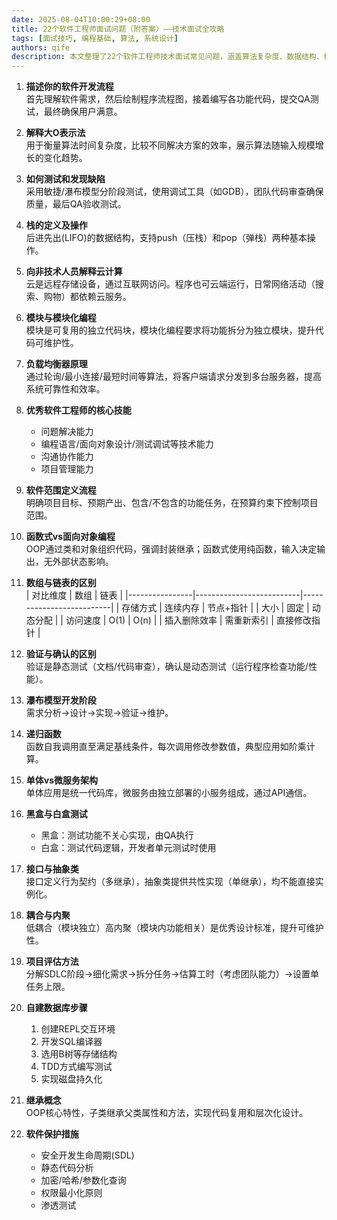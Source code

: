 ```yaml
---
date: 2025-08-04T10:00:29+08:00
title: 22个软件工程师面试问题（附答案）——技术面试全攻略
tags: [面试技巧, 编程基础, 算法, 系统设计]
authors: qife
description: 本文整理了22个软件工程师技术面试常见问题，涵盖算法复杂度、数据结构、编程范式、系统架构等核心知识点，并提供了专业参考答案，助你高效备战技术轮面试。
---
```


1. **描述你的软件开发流程**  
   首先理解软件需求，然后绘制程序流程图，接着编写各功能代码，提交QA测试，最终确保用户满意。

2. **解释大O表示法**  
   用于衡量算法时间复杂度，比较不同解决方案的效率，展示算法随输入规模增长的变化趋势。

3. **如何测试和发现缺陷**  
   采用敏捷/瀑布模型分阶段测试，使用调试工具（如GDB），团队代码审查确保质量，最后QA验收测试。

4. **栈的定义及操作**  
   后进先出(LIFO)的数据结构，支持push（压栈）和pop（弹栈）两种基本操作。

5. **向非技术人员解释云计算**  
   云是远程存储设备，通过互联网访问。程序也可云端运行，日常网络活动（搜索、购物）都依赖云服务。

6. **模块与模块化编程**  
   模块是可复用的独立代码块，模块化编程要求将功能拆分为独立模块，提升代码可维护性。

7. **负载均衡器原理**  
   通过轮询/最小连接/最短时间等算法，将客户端请求分发到多台服务器，提高系统可靠性和效率。

8. **优秀软件工程师的核心技能**  
   - 问题解决能力  
   - 编程语言/面向对象设计/测试调试等技术能力  
   - 沟通协作能力  
   - 项目管理能力  

9. **软件范围定义流程**  
   明确项目目标、预期产出、包含/不包含的功能任务，在预算约束下控制项目范围。

10. **函数式vs面向对象编程**  
    OOP通过类和对象组织代码，强调封装继承；函数式使用纯函数，输入决定输出，无外部状态影响。

11. **数组与链表的区别**  
    | 对比维度       | 数组                     | 链表                     |
    |----------------|--------------------------|--------------------------|
    | 存储方式       | 连续内存                 | 节点+指针                |
    | 大小           | 固定                     | 动态分配                 |
    | 访问速度       | O(1)                     | O(n)                     |
    | 插入删除效率   | 需重新索引               | 直接修改指针             |

12. **验证与确认的区别**  
    验证是静态测试（文档/代码审查），确认是动态测试（运行程序检查功能/性能）。

13. **瀑布模型开发阶段**  
    需求分析→设计→实现→验证→维护。

14. **递归函数**  
    函数自我调用直至满足基线条件，每次调用修改参数值，典型应用如阶乘计算。

15. **单体vs微服务架构**  
    单体应用是统一代码库，微服务由独立部署的小服务组成，通过API通信。

16. **黑盒与白盒测试**  
    - 黑盒：测试功能不关心实现，由QA执行  
    - 白盒：测试代码逻辑，开发者单元测试时使用  

17. **接口与抽象类**  
    接口定义行为契约（多继承），抽象类提供共性实现（单继承），均不能直接实例化。

18. **耦合与内聚**  
    低耦合（模块独立）高内聚（模块内功能相关）是优秀设计标准，提升可维护性。

19. **项目评估方法**  
    分解SDLC阶段→细化需求→拆分任务→估算工时（考虑团队能力）→设置单任务上限。

20. **自建数据库步骤**  
    1. 创建REPL交互环境  
    2. 开发SQL编译器  
    3. 选用B树等存储结构  
    4. TDD方式编写测试  
    5. 实现磁盘持久化  

21. **继承概念**  
    OOP核心特性，子类继承父类属性和方法，实现代码复用和层次化设计。

22. **软件保护措施**  
    - 安全开发生命周期(SDL)  
    - 静态代码分析  
    - 加密/哈希/参数化查询  
    - 权限最小化原则  
    - 渗透测试